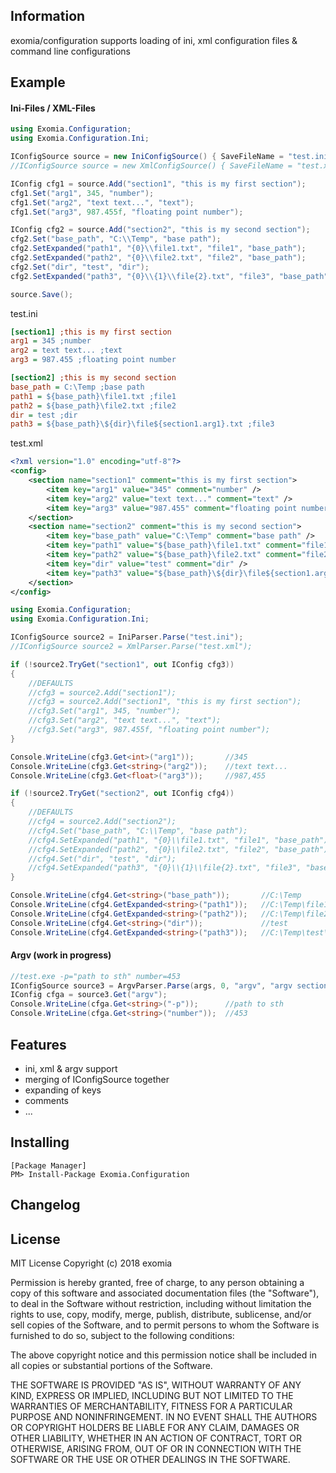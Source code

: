 ## Information

exomia/configuration supports loading of ini, xml configuration files & command line configurations

## Example

#### Ini-Files / XML-Files
```csharp
using Exomia.Configuration;
using Exomia.Configuration.Ini;

IConfigSource source = new IniConfigSource() { SaveFileName = "test.ini" };
//IConfigSource source = new XmlConfigSource() { SaveFileName = "test.xml" };

IConfig cfg1 = source.Add("section1", "this is my first section");
cfg1.Set("arg1", 345, "number");
cfg1.Set("arg2", "text text...", "text");
cfg1.Set("arg3", 987.455f, "floating point number");

IConfig cfg2 = source.Add("section2", "this is my second section");
cfg2.Set("base_path", "C:\\Temp", "base path");
cfg2.SetExpanded("path1", "{0}\\file1.txt", "file1", "base_path");
cfg2.SetExpanded("path2", "{0}\\file2.txt", "file2", "base_path");
cfg2.Set("dir", "test", "dir");
cfg2.SetExpanded("path3", "{0}\\{1}\\file{2}.txt", "file3", "base_path", "dir", "section1.arg1");

source.Save();
```

test.ini
```ini
[section1] ;this is my first section
arg1 = 345 ;number
arg2 = text text... ;text
arg3 = 987.455 ;floating point number

[section2] ;this is my second section
base_path = C:\Temp ;base path
path1 = ${base_path}\file1.txt ;file1
path2 = ${base_path}\file2.txt ;file2
dir = test ;dir
path3 = ${base_path}\${dir}\file${section1.arg1}.txt ;file3
```

test.xml
```xml
<?xml version="1.0" encoding="utf-8"?>
<config>
	<section name="section1" comment="this is my first section">
		<item key="arg1" value="345" comment="number" />
		<item key="arg2" value="text text..." comment="text" />
		<item key="arg3" value="987.455" comment="floating point number" />
	</section>
	<section name="section2" comment="this is my second section">
		<item key="base_path" value="C:\Temp" comment="base path" />
		<item key="path1" value="${base_path}\file1.txt" comment="file1" />
		<item key="path2" value="${base_path}\file2.txt" comment="file2" />
		<item key="dir" value="test" comment="dir" />
		<item key="path3" value="${base_path}\${dir}\file${section1.arg1}.txt" comment="file3" />
	</section>
</config>
```

```csharp
using Exomia.Configuration;
using Exomia.Configuration.Ini;

IConfigSource source2 = IniParser.Parse("test.ini");
//IConfigSource source2 = XmlParser.Parse("test.xml");

if (!source2.TryGet("section1", out IConfig cfg3))
{
    //DEFAULTS
	//cfg3 = source2.Add("section1");
    //cfg3 = source2.Add("section1", "this is my first section");
    //cfg3.Set("arg1", 345, "number");
    //cfg3.Set("arg2", "text text...", "text");
    //cfg3.Set("arg3", 987.455f, "floating point number");
}

Console.WriteLine(cfg3.Get<int>("arg1"));		//345
Console.WriteLine(cfg3.Get<string>("arg2"));	//text text...
Console.WriteLine(cfg3.Get<float>("arg3"));		//987,455

if (!source2.TryGet("section2", out IConfig cfg4))
{
    //DEFAULTS
	//cfg4 = source2.Add("section2");
    //cfg4.Set("base_path", "C:\\Temp", "base path");
    //cfg4.SetExpanded("path1", "{0}\\file1.txt", "file1", "base_path");
    //cfg4.SetExpanded("path2", "{0}\\file2.txt", "file2", "base_path");
    //cfg4.Set("dir", "test", "dir");
    //cfg4.SetExpanded("path3", "{0}\\{1}\\file{2}.txt", "file3", "base_path", "dir", "section1.arg1");
}

Console.WriteLine(cfg4.Get<string>("base_path"));		//C:\Temp
Console.WriteLine(cfg4.GetExpanded<string>("path1"));	//C:\Temp\file1.txt
Console.WriteLine(cfg4.GetExpanded<string>("path2"));	//C:\Temp\file2.txt
Console.WriteLine(cfg4.Get<string>("dir"));				//test
Console.WriteLine(cfg4.GetExpanded<string>("path3"));	//C:\Temp\test\file1.txt
```

#### Argv (work in progress)
```csharp
//test.exe -p="path to sth" number=453
IConfigSource source3 = ArgvParser.Parse(args, 0, "argv", "argv section");
IConfig cfga = source3.Get("argv");
Console.WriteLine(cfga.Get<string>("-p"));   	//path to sth
Console.WriteLine(cfga.Get<string>("number"));	//453
```

## Features

- ini, xml & argv support
- merging of IConfigSource together
- expanding of keys
- comments
- ...

## Installing

```shell
[Package Manager]
PM> Install-Package Exomia.Configuration
```

## Changelog

## License

MIT License
Copyright (c) 2018 exomia

Permission is hereby granted, free of charge, to any person obtaining a copy
of this software and associated documentation files (the "Software"), to deal
in the Software without restriction, including without limitation the rights
to use, copy, modify, merge, publish, distribute, sublicense, and/or sell
copies of the Software, and to permit persons to whom the Software is
furnished to do so, subject to the following conditions:

The above copyright notice and this permission notice shall be included in all
copies or substantial portions of the Software.

THE SOFTWARE IS PROVIDED "AS IS", WITHOUT WARRANTY OF ANY KIND, EXPRESS OR 
IMPLIED, INCLUDING BUT NOT LIMITED TO THE WARRANTIES OF MERCHANTABILITY,
FITNESS FOR A PARTICULAR PURPOSE AND NONINFRINGEMENT. IN NO EVENT SHALL THE
AUTHORS OR COPYRIGHT HOLDERS BE LIABLE FOR ANY CLAIM, DAMAGES OR OTHER
LIABILITY, WHETHER IN AN ACTION OF CONTRACT, TORT OR OTHERWISE, ARISING FROM,
OUT OF OR IN CONNECTION WITH THE SOFTWARE OR THE USE OR OTHER DEALINGS IN THE
SOFTWARE.